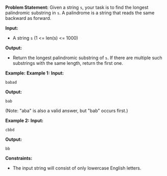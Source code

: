 
**Problem Statement:**
Given a string `s`, your task is to find the longest palindromic substring in `s`. A palindrome is a string that reads the same backward as forward.

**Input:**
- A string `s` (1 <= len(s) <= 1000)

**Output:**
- Return the longest palindromic substring of `s`. If there are multiple such substrings with the same length, return the first one.

**Example:**
**Example 1:**
**Input:**
```
babad
```

**Output:**
```
bab
```
(Note: "aba" is also a valid answer, but "bab" occurs first.)

**Example 2:**
**Input:**
```
cbbd
```

**Output:**
```
bb
```

**Constraints:**
- The input string will consist of only lowercase English letters.
